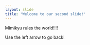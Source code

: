 ```yaml
---
layout: slide
title: "Welcome to our second slide!"
---
```

Mimikyu rules the world!!!!

Use the left arrow to go back!